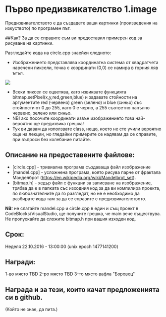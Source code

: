 # Първо предизвикателство 1.image

Предизвикателството е да създадете ваши картинки (произведения на изкуството) по програмен път.

##Как?
За да се справите съм ви предоставил примерен код за рисуване на картинки.

Разгледайте кода на circle.cpp знаейки следното:

- Изображението представлява координатна система от квадратчета наречени пиксели, точка с координати (0,0) се намира в горния ляв ъгъл. 

<img src="http://www.yevol.com/illustrations/rectangle3.gif"/>

- Всеки пиксел се оцветява, като извиквате функцията bitmap.setPixel(x,y,red,green,blue) и задавате стойности на аргументите red (червено) green (зелено) и blue (синьо) със стойности от 0 до 255, като 0 е черно, а 255 съответно напълно червено, зелено или синьо. 
- NB! ако посочите координати извън изображението това най-вероятно ще предизвика грешка! 
- Тук ви давам да използвате class, нещо, което не сте учили вероятно още на лекции, но гледайки примерите се надявам да се справите, при въпроси без колебание питайте.


## Описание на предоставените файлове:
- [circle.cpp] - тривиална програма създаваща файл изображение
- [mandel.cpp] - усложнена програма, която рисува парче от фрактала Манделброт (https://en.wikipedia.org/wiki/Mandelbrot_set).
- [bitmap.h] - хедър файл с функции за записване на изображение, трябва да е в папката със изходния код за да ви компилира проекта, по любознателните да го разгледат, но не е необходимо да разбирате кода там за да се справите с предизвикателството.


<b>NB:</b> не слагайте mandel.cpp и circle.cpp в един и същ проект в CodeBlocks/VisualStudio, ще получите грешка, че main вече съществува. Не пропускайте да сложите bitmap.h при вашия изходен код.

## Срок: 
Неделя 22.10.2016 - 13:00:00 
(unix epoch 1477141200)

## Награди: 
1-во място TBD
2-ро място TBD
3-то място вафла "Боровец"

## Награда и за тези, които качат предложенията си в github. 
(Който не знае, да пита.)
